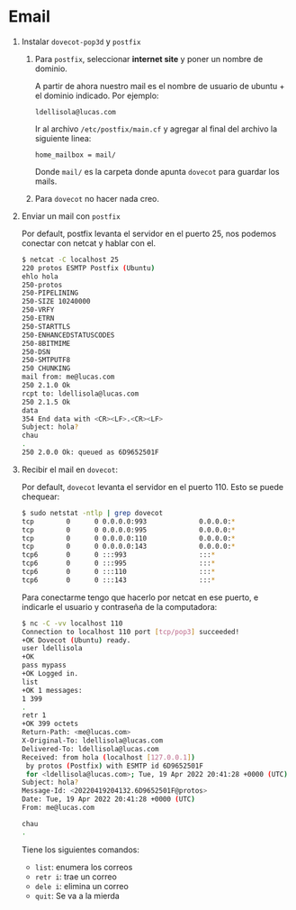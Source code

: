 # Email

1. Instalar `dovecot-pop3d` y `postfix`

   1. Para `postfix`, seleccionar **internet site** y poner un nombre de dominio. 

      A partir de ahora nuestro mail es el nombre de usuario de ubuntu + el dominio indicado. Por ejemplo:

      ```
      ldellisola@lucas.com
      ```

      Ir al archivo `/etc/postfix/main.cf` y agregar al final del archivo la siguiente linea:

      ```
      home_mailbox = mail/
      ```

      Donde `mail/` es la carpeta donde apunta `dovecot` para guardar los mails.

   2. Para `dovecot` no hacer nada creo.

2. Enviar un mail con `postfix`

   Por default, postfix levanta el servidor en el puerto 25, nos podemos conectar con netcat y hablar con el.

   ```bash
   $ netcat -C localhost 25
   220 protos ESMTP Postfix (Ubuntu)
   ehlo hola
   250-protos
   250-PIPELINING
   250-SIZE 10240000
   250-VRFY
   250-ETRN
   250-STARTTLS
   250-ENHANCEDSTATUSCODES
   250-8BITMIME
   250-DSN
   250-SMTPUTF8
   250 CHUNKING
   mail from: me@lucas.com
   250 2.1.0 Ok
   rcpt to: ldellisola@lucas.com
   250 2.1.5 Ok
   data
   354 End data with <CR><LF>.<CR><LF>
   Subject: hola?
   chau
   .
   250 2.0.0 Ok: queued as 6D9652501F
   ```

3. Recibir el mail en `dovecot`:

   Por default, `dovecot` levanta el servidor en el puerto 110. Esto se puede chequear:

   ```bash
   $ sudo netstat -ntlp | grep dovecot
   tcp        0      0 0.0.0.0:993             0.0.0.0:*               LISTEN      10285/dovecot
   tcp        0      0 0.0.0.0:995             0.0.0.0:*               LISTEN      10285/dovecot
   tcp        0      0 0.0.0.0:110             0.0.0.0:*               LISTEN      10285/dovecot
   tcp        0      0 0.0.0.0:143             0.0.0.0:*               LISTEN      10285/dovecot
   tcp6       0      0 :::993                  :::*                    LISTEN      10285/dovecot
   tcp6       0      0 :::995                  :::*                    LISTEN      10285/dovecot
   tcp6       0      0 :::110                  :::*                    LISTEN      10285/dovecot
   tcp6       0      0 :::143                  :::*                    LISTEN      10285/dovecot
   ```

   Para conectarme tengo que hacerlo por netcat en ese puerto, e indicarle el usuario y contraseña de la computadora:

   ```bash
   $ nc -C -vv localhost 110
   Connection to localhost 110 port [tcp/pop3] succeeded!
   +OK Dovecot (Ubuntu) ready.
   user ldellisola
   +OK
   pass mypass
   +OK Logged in.
   list
   +OK 1 messages:
   1 399
   .
   retr 1
   +OK 399 octets
   Return-Path: <me@lucas.com>
   X-Original-To: ldellisola@lucas.com
   Delivered-To: ldellisola@lucas.com
   Received: from hola (localhost [127.0.0.1])
   	by protos (Postfix) with ESMTP id 6D9652501F
   	for <ldellisola@lucas.com>; Tue, 19 Apr 2022 20:41:28 +0000 (UTC)
   Subject: hola?
   Message-Id: <20220419204132.6D9652501F@protos>
   Date: Tue, 19 Apr 2022 20:41:28 +0000 (UTC)
   From: me@lucas.com
   
   chau
   .
   ```

   Tiene los siguientes comandos:

   - `list`: enumera los correos
   - `retr i`: trae un correo
   - `dele i`: elimina un correo
   - `quit`: Se va a la mierda